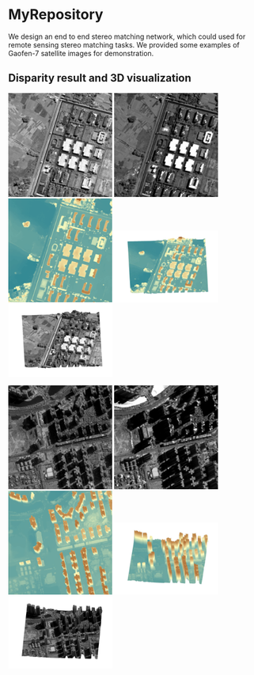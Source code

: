 # MyRepository
We design an end to end stereo matching network, which could used for remote sensing stereo matching tasks.
We provided some examples of Gaofen-7 satellite images for demonstration.

## Disparity result and 3D visualization
<img src="fig/left1.jpg" width="210px"> <img src="fig/right1.jpg" width="210px"> <img src="fig/1.png" width="210px">
<img src="fig/1D.jpg" width="210px"> <img src="fig/1-D.jpg" width="210px">


<img src="fig/left2.jpg" width="210px"> <img src="fig/right2.jpg" width="210px"> <img src="fig/2.png" width="210px">
<img src="fig/2D.jpg" width="210px"> <img src="fig/2-D.jpg" width="210px">

